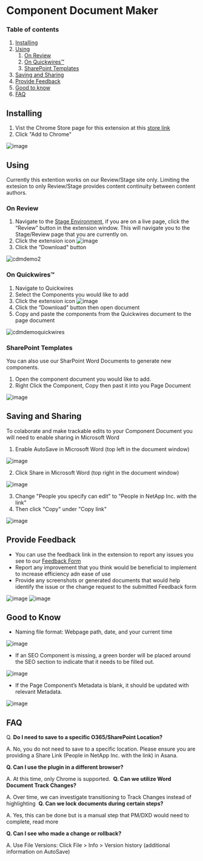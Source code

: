 # Component Document Maker
 
### Table of contents
1. [Installing](#introduction)
2. [Using](#paragraph1)
    1. [On Review](#subparagraph1)
    2. [On Quickwires™](#subparagraph2)
    3. [SharePoint Templates](#subparagraph3)
3. [Saving and Sharing](#savingandsharing)
5. [Provide Feedback](#paragraph2)
6. [Good to know](#paragraph3)
7. [FAQ](#faq)

## Installing <a name="introduction"></a>
1. Vist the Chrome Store page for this extension at this
<a href="https://chrome.google.com/webstore/detail/component-document-maker/eeapofmfnfeohjbpfimdpnjajjhdfaco?hl=en&authuser=0" target="_blank">store link</a>
2. Click "Add to Chrome"


![image](https://user-images.githubusercontent.com/26488295/170100572-101aa914-c51d-469e-bfd8-383741c812ad.png)



## Using <a name="paragraph1"></a>
Currently this extention works on our Review/Stage site only. Limiting the extesion to only Review/Stage provides  content continuity between content authors.

### On Review <a name="subparagraph1"></a>

1. Navigate to the <a href="https://ntapwwwprodstage-web9.azurewebsites.net/" target="_blank">Stage Environment</a>, if you are on a live page, click the “Review” button in the extension window. This will navigate you to the Stage/Review page that you are currently on. 
2. Click the extension icon   ![image](https://user-images.githubusercontent.com/26488295/170100653-0413cb59-606a-4530-8395-45f9cee6a5da.png)
3. Click the ”Download" button

![cdmdemo2](https://user-images.githubusercontent.com/26488295/170320481-03724e2d-7d64-4cc6-9638-fe1408b31553.gif)

### On Quickwires™ <a name="subparagraph2"></a>
1. Navigate to Quickwires
2. Select the Components you would like to add
3. Click the extension icon ![image](https://user-images.githubusercontent.com/26488295/170100653-0413cb59-606a-4530-8395-45f9cee6a5da.png)
4. Click the ”Download" button then open document 
5. Copy and paste the components from the Quickwires document to the page document

![cdmdemoquickwires](https://user-images.githubusercontent.com/26488295/170320379-3294aa2a-8c39-42b4-800c-248dd1abb514.gif)

### SharePoint Templates <a name="subparagraph3"></a>
You can also use our SharPoint Word Documents to generate new components. 
1. Open the component document you would like to add.
2. Right Click the Component, Copy then past it into you Page Document

![image](https://user-images.githubusercontent.com/26488295/170320810-3fbf2239-0b76-4a81-b06f-d41f28f18434.png)

## Saving and Sharing <a name="savingandsharing"></a>
To colaborate and make trackable edits to your Component Document you will need to enable sharing in Microsoft Word
1. Enable AutoSave in Microsoft Word (top left in the document window)

![image](https://user-images.githubusercontent.com/26488295/170333148-fbed0350-0bd1-4fcf-8437-19498f32a857.png)

2. Click Share in Microsoft Word (top right in the document window)

![image](https://user-images.githubusercontent.com/26488295/170333574-48561ff7-a8c5-41bf-822e-cbc72ddac230.png)
  
3. Change "People you specify can edit" to "People in NetApp Inc. with the link"  
4. Then click "Copy" under "Copy link" 

![image](https://user-images.githubusercontent.com/26488295/170335267-a924d7f1-2a78-47b2-a260-19c9e5a361d6.png)

## Provide Feedback <a name="paragraph2"></a>
- You can use the feedback link in the extension to report any issues you see to our <a href="https://form.asana.com/?k=fUzb6bWTy8ZULM9YR8l-fg&amp;d=9031689333149" target="_blank" rel="noopener">Feedback Form</a>
- Report any improvement that you think would be beneficial to implement to increase efficiency adn ease of use 
- Provide any screenshots or generated documents that would help identify the issue or the change request to the submitted Feedback form

![image](https://user-images.githubusercontent.com/26488295/170331419-6fcbce72-bb1f-4032-b74d-7790772081be.png) ![image](https://user-images.githubusercontent.com/26488295/170331431-ae7c1fb2-7212-41ba-93f6-56cfd5823234.png)

## Good to Know <a name="goodtoknow"></a>
- Naming file format: Webpage path, date, and your current time

![image](https://user-images.githubusercontent.com/26488295/170338031-c2c56e6a-5294-4765-8d7a-e37a292218f5.png)

- If an SEO Component is missing, a green border will be placed around the SEO section to indicate that it needs to be filled out.

![image](https://user-images.githubusercontent.com/26488295/170338045-dc4b7c80-6fbe-4b76-9649-fca155552267.png)

- If the Page Component’s Metadata is blank, it should be updated with relevant Metadata.

![image](https://user-images.githubusercontent.com/26488295/170338123-2d19747f-ef24-429b-ad0d-efb5e1affd2d.png)


## FAQ <a name="faq"></a>
Q. **Do I need to save to a specific O365/SharePoint Location?**

A. No, you do not need to save to a specific location. Please ensure you are providing a Share Link (People in NetApp Inc. with the link) in Asana.

**Q. Can I use the plugin in a different browser?**

A. At this time, only Chrome is supported. 
**Q. Can we utilize Word Document Track Changes?**

A. Over time, we can investigate transitioning to Track Changes instead of highlighting 
**Q. Can we lock documents during certain steps?**

A. Yes, this can be done but is a manual step that PM/DXD would need to complete, read more

**Q. Can I see who made a change or rollback?**

A. Use File Versions: Click File > Info > Version history (additional information on AutoSave)



